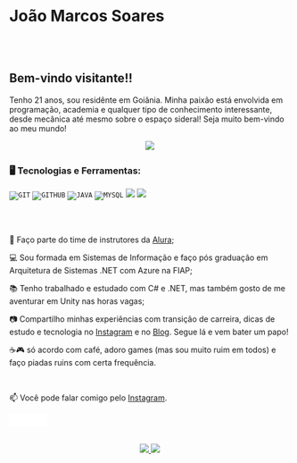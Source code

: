 
</br>
</br>
</br>
</br>

 
 <h1 align="left">João Marcos Soares</h1>





</br>
</br>

## Bem-vindo visitante!!
Tenho 21 anos, sou residênte em Goiânia. Minha paixão está envolvida em programação, academia e qualquer tipo de conhecimento interessante, desde mecânica até mesmo sobre o espaço sideral!
Seja muito bem-vindo ao meu mundo!

<p align="center">
  <img src="https://i.giphy.com/media/v1.Y2lkPTc5MGI3NjExanJzZmN6M21reDJtMHhjZWVvOWIxaWtkNDg0d2Z2aDFvMG16eHZxOSZlcD12MV9pbnRlcm5hbF9naWZfYnlfaWQmY3Q9Zw/3o7TKUcreLvhQNwCFG/giphy.gif" width="350">
</p>

### 🖥️ Tecnologias e Ferramentas: 
<code><img width="40px" src="https://cdn.jsdelivr.net/gh/devicons/devicon/icons/git/git-original.svg" title = "GIT"/></code>
<code><img width="40px" src="https://cdn.jsdelivr.net/gh/devicons/devicon/icons/github/github-original.svg" title = "GITHUB"/></code>
<code><img width="40px" src="https://cdn.jsdelivr.net/gh/devicons/devicon/icons/java/java-original.svg" title = "JAVA"/></code>
<code><img width="40px" src="https://cdn.jsdelivr.net/gh/devicons/devicon/icons/mysql/mysql-original.svg" title = "MYSQL"/></code>
<code><img width="40px" src="https://cdn.jsdelivr.net/gh/devicons/devicon@latest/icons/cplusplus/cplusplus-original.svg" tittle = "CPLUSPLUS" /></code>
<code><img width="40px" src="https://cdn.jsdelivr.net/gh/devicons/devicon@latest/icons/linux/linux-original.svg" tittle = "LINUX"/> </code> 

</br>
</br>
<div display="inline-block">
 <p align="left">🤿 Faço parte do time de instrutores da <a href="https://www.alura.com.br/">Alura</a>;</p>
 <p align="left">💻 Sou formada em Sistemas de Informação e faço pós graduação em Arquitetura de Sistemas .NET com Azure na FIAP;</p>
 <p align="left">📚 Tenho trabalhado e estudado com C# e .NET, mas também gosto de me aventurar em Unity nas horas vagas;</p>
 <p align="left">📷 Compartilho minhas experiências com transição de carreira, dicas de estudo e tecnologia no <a href="https://www.instagram.com/jeniblo_dev">Instagram</a> e no <a href="https://dev.to/jeniblo_dev">Blog</a>. Segue lá e vem bater um papo!</p>
 <p align="left">☕🎮 só acordo com café, adoro games (mas sou muito ruim em todos) e faço piadas ruins com certa frequência.</p>
</div>



</br>

📫 Você pode falar comigo pelo [Instagram](https://www.instagram.com/thejohn_cs/).
</br>

<a href="https://www.instagram.com/thejohn_cs/" target="_blank"><img align="left" alt="Instagram" width="22px" src="https://github.com/Aakarsh-B/trying-repos/blob/master/insta.svg" />
<a href="https://www.linkedin.com/in/jo%C3%A3o-marcos-a26439285/" target="_blank"><img align="left" alt="LinkedIn" width="22px" src="https://github.com/Aakarsh-B/trying-repos/blob/master/linkedin.svg" />
<a href="https://github.com/JohnMarcosP" target="_blank"><img alt="Blog" width="22px" src="https://github.com/Aakarsh-B/trying-repos/blob/master/dev-badge.svg" /></a>

##
<p align="center">
<a href="https://github.com/JohnMarcosP">
  <img height="180em" src="https://github-readme-stats-eight-theta.vercel.app/api?username=JohnMarcosP&show_icons=true&theme=algolia&include_all_commits=true&count_private=true"/>
  <img height="180em" src="https://github-readme-stats-eight-theta.vercel.app/api/top-langs/?username=jeniblodev&layout=compact&langs_count=8&theme=algolia"/>
</a>
</p>
